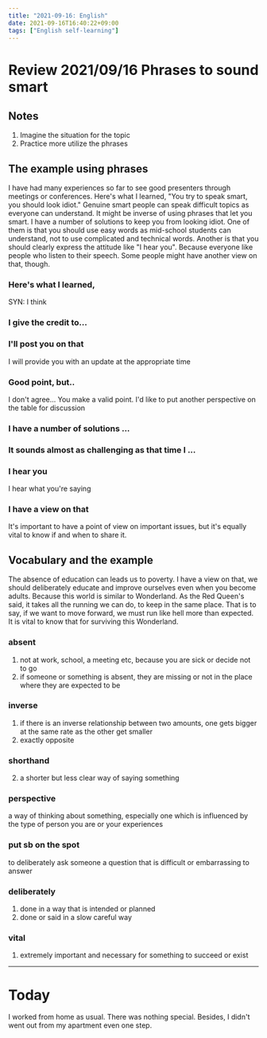 ```yaml
---
title: "2021-09-16: English"
date: 2021-09-16T16:40:22+09:00
tags: ["English self-learning"]
---
```

# Review 2021/09/16 Phrases to sound smart

## Notes
1. Imagine the situation for the topic
2. Practice more utilize the phrases

## The example using phrases
I have had many experiences so far to see good presenters through meetings or conferences.
Here's what I learned, "You try to speak smart, you should look idiot."
Genuine smart people can speak difficult topics as everyone can understand.
It might be inverse of using phrases that let you smart.
I have a number of solutions to keep you from looking idiot.
One of them is that you should use easy words as mid-school students can understand, not to use complicated and technical words.
Another is that you should clearly express the attitude like "I hear you".
Because everyone like people who listen to their speech.
Some people might have another view on that, though.

### Here's what I learned,
SYN: I think

### I give the credit to...

### I'll post you on that
I will provide you with an update at the appropriate time

### Good point, but..
I don't agree...
You make a valid point. I'd like to put another perspective on the table for discussion

### I have a number of solutions ...

### It sounds almost as challenging as that time I ...

### I hear you
I hear what you're saying

### I have a view on that
It's important to have a point of view on important issues,
but it's equally vital to know if and when to share it.

## Vocabulary and the example
The absence of education can leads us to poverty.
I have a view on that, we should deliberately educate and improve ourselves even when you become adults.
Because this world is similar to Wonderland.
As the Red Queen's said, it takes all the running we can do, to keep in the same place.
That is to say, if we want to move forward, we must run like hell more than expected.
It is vital to know that for surviving this Wonderland.

### absent
1. not at work, school, a meeting etc, because you are sick or decide not to go
2. if someone or something is absent, they are missing or not in the place where they are expected to be

### inverse
1. if there is an inverse relationship between two amounts, one gets bigger at the same rate as the other get smaller
2. exactly opposite

### shorthand
2. a shorter but less clear way of saying something

### perspective
a way of thinking about something, especially one which is influenced by the type of person you are or your experiences

### put sb on the spot
to deliberately ask someone a question that is difficult or embarrassing to answer

### deliberately
1. done in a way that is intended or planned
2. done or said in a slow careful way

### vital
1. extremely important and necessary for something to succeed or exist

---
# Today
I worked from home as usual.
There was nothing special.
Besides, I didn't went out from my apartment even one step.
